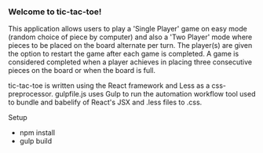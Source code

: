 ### Welcome to tic-tac-toe! ###

This application allows users to play a 'Single Player' game on easy mode (random choice of piece by computer) and also a 'Two Player' mode where pieces to be placed on the board alternate per turn. The player(s) are given the option to restart the game after each game is completed. A game is considered completed when a player achieves in placing three consecutive pieces on the board or when the board is full.

tic-tac-toe is written using the React framework and Less as a css-preprocessor. gulpfile.js uses Gulp to run the automation workflow tool used to bundle and babelify of React's JSX and .less files to .css. 


Setup
- npm install
- gulp build
